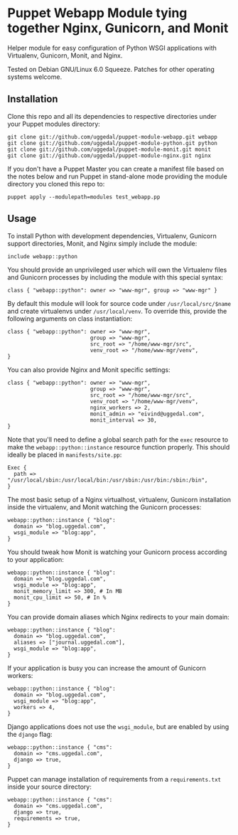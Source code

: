 Puppet Webapp Module tying together Nginx, Gunicorn, and Monit
==============================================================

Helper module for easy configuration of Python WSGI applications
with Virtualenv, Gunicorn, Monit, and Nginx.

Tested on Debian GNU/Linux 6.0 Squeeze. Patches for other
operating systems welcome.


Installation
------------

Clone this repo and all its dependencies to respective directories under
your Puppet modules directory:

    git clone git://github.com/uggedal/puppet-module-webapp.git webapp
    git clone git://github.com/uggedal/puppet-module-python.git python
    git clone git://github.com/uggedal/puppet-module-monit.git monit
    git clone git://github.com/uggedal/puppet-module-nginx.git nginx

If you don't have a Puppet Master you can create a manifest file
based on the notes below and run Puppet in stand-alone mode
providing the module directory you cloned this repo to:

    puppet apply --modulepath=modules test_webapp.pp


Usage
-----

To install Python with development dependencies, Virtualenv, Gunicorn support
directories, Monit, and Nginx simply include the module:

    include webapp::python

You should provide an unprivileged user which will own the Virtualenv files
and Gunicorn processes by including the module with this special syntax:

    class { "webapp::python": owner => "www-mgr", group => "www-mgr" }

By default this module will look for source code under `/usr/local/src/$name`
and create virtualenvs under `/usr/local/venv`. To override this, provide
the following arguments on class instantiation:

    class { "webapp::python": owner => "www-mgr",
                              group => "www-mgr",
                              src_root => "/home/www-mgr/src",
                              venv_root => "/home/www-mgr/venv",
    }

You can also provide Nginx and Monit specific settings:

    class { "webapp::python": owner => "www-mgr",
                              group => "www-mgr",
                              src_root => "/home/www-mgr/src",
                              venv_root => "/home/www-mgr/venv",
                              nginx_workers => 2,
                              monit_admin => "eivind@uggedal.com",
                              monit_interval => 30,
    }

Note that you'll need to define a global search path for the `exec`
resource to make the `webapp::python::instance` resource function
properly. This should ideally be placed in `manifests/site.pp`:

    Exec {
      path => "/usr/local/sbin:/usr/local/bin:/usr/sbin:/usr/bin:/sbin:/bin",
    }

The most basic setup of a Nginx virtualhost, virtualenv, Gunicorn installation
inside the virtualenv, and Monit watching the Gunicorn processes:
    
    webapp::python::instance { "blog":
      domain => "blog.uggedal.com",
      wsgi_module => "blog:app",
    }

You should tweak how Monit is watching your Gunicorn process according to your
application:

    webapp::python::instance { "blog":
      domain => "blog.uggedal.com",
      wsgi_module => "blog:app",
      monit_memory_limit => 300, # In MB
      monit_cpu_limit => 50, # In %
    }

You can provide domain aliases which Nginx redirects to your main domain:

    webapp::python::instance { "blog":
      domain => "blog.uggedal.com",
      aliases => ["journal.uggedal.com"],
      wsgi_module => "blog:app",
    }

If your application is busy you can increase the amount of Gunicorn workers:

    webapp::python::instance { "blog":
      domain => "blog.uggedal.com",
      wsgi_module => "blog:app",
      workers => 4,
    }

Django applications does not use the `wsgi_module`, but are enabled by using
the `django` flag:

    webapp::python::instance { "cms":
      domain => "cms.uggedal.com",
      django => true,
    }

Puppet can manage installation of requirements from a `requirements.txt`
inside your source directory:

    webapp::python::instance { "cms":
      domain => "cms.uggedal.com",
      django => true,
      requirements => true,
    }
